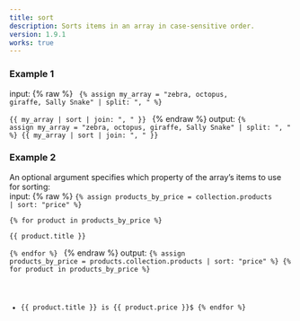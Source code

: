 ```yaml
---
title: sort
description: Sorts items in an array in case-sensitive order.
version: 1.9.1
works: true
---
```

### Example 1
input: {% raw %}
<code>
{% assign my_array = "zebra, octopus, giraffe, Sally Snake" | split: ", " %}  
{{ my_array | sort | join: ", " }}
</code>
{% endraw %}
output:
<code>{% assign my_array = "zebra, octopus, giraffe, Sally Snake" | split: ", " %}
{{ my_array | sort | join: ", " }}
</code>

### Example 2
An optional argument specifies which property of the array’s items to use for sorting:  
input: {% raw %}
<code>{% assign products_by_price = collection.products | sort: "price" %}  
{% for product in products_by_price %}  
  {{ product.title }}  
{% endfor %}
</code>
{% endraw %}
output:
<code>{% assign products_by_price = products.collection.products | sort: "price" %}
{% for product in products_by_price %}
  - {{ product.title }} is {{ product.price }}$
{% endfor %}
</code>